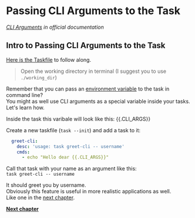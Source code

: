 # Passing CLI Arguments to the Task

*[CLI Arguments](https://taskfile.dev/usage/#forwarding-cli-arguments-to-commands) 
in official documentation*

## Intro to Passing CLI Arguments to the Task 

[Here is the Taskfile](Taskfile.yaml) to follow along.

> Open the working directory in terminal (I suggest you to use `./working_dir`)

Remember that you can pass an [environment variable](../c05_env_vars/README.md)
to the task in command line?  
You might as well use CLI arguments as a special variable inside your tasks.  
Let's learn how.

Inside the task this varibale will look like this: {{.CLI_ARGS}}

Create a new taskfile (`task --init`) and add a task to it:

```yaml
  greet-cli:
    desc: 'usage: task greet-cli -- username'
    cmds:
      - echo "Hello dear {{.CLI_ARGS}}"
```

Call that task with your name as an argument like this:  
`task greet-cli -- username`

It should greet you by username.  
Obviously this feature is useful in more realistic applications as well.  
Like one in the [next chapter](../c08_requests/README.md).


[**Next chapter**](../c08_requests/README.md)
